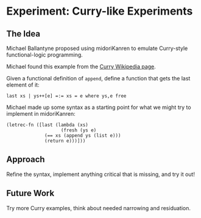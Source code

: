 # Experiment: Curry-like Experiments

## The Idea

Michael Ballantyne proposed using midoriKanren to emulate Curry-style functional-logic programming.

Michael found this example from the [Curry Wikipedia page](https://en.wikipedia.org/wiki/Curry_%28programming_language%29).

Given a functional definition of `append`, define a function that gets the last element of it:

```
last xs | ys++[e] =:= xs = e where ys,e free
```

Michael made up some syntax as a starting point for what we might try to implement in midoriKanren:

```
(letrec-fn ([last (lambda (xs)
                    (fresh (ys e)
		      (== xs (append ys (list e)))
		      (return e)))]))
```

## Approach

Refine the syntax, implement anything critical that is missing, and try it out!

## Future Work

Try more Curry examples, think about needed narrowing and residuation.